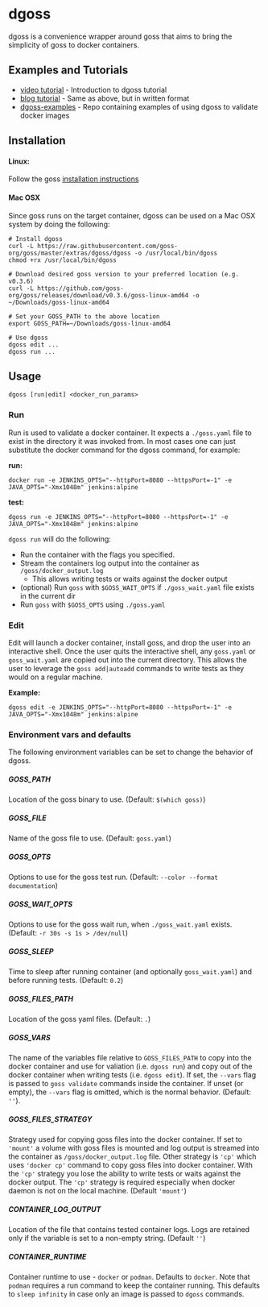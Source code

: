 # dgoss

dgoss is a convenience wrapper around goss that aims to bring the simplicity of goss to docker containers.

## Examples and Tutorials
* [video tutorial](https://youtu.be/PEHz5EnZ-FM) - Introduction to dgoss tutorial
* [blog tutorial](https://medium.com/@aelsabbahy/tutorial-how-to-test-your-docker-image-in-half-a-second-bbd13e06a4a9) - Same as above, but in written format
* [dgoss-examples](https://github.com/aelsabbahy/dgoss-examples) - Repo containing examples of using dgoss to validate docker images

## Installation
#### Linux:

Follow the goss [installation instructions](https://github.com/goss-org/goss#installation)

#### Mac OSX

Since goss runs on the target container, dgoss can be used on a Mac OSX system by doing the following:
```
# Install dgoss
curl -L https://raw.githubusercontent.com/goss-org/goss/master/extras/dgoss/dgoss -o /usr/local/bin/dgoss
chmod +rx /usr/local/bin/dgoss

# Download desired goss version to your preferred location (e.g. v0.3.6)
curl -L https://github.com/goss-org/goss/releases/download/v0.3.6/goss-linux-amd64 -o ~/Downloads/goss-linux-amd64

# Set your GOSS_PATH to the above location
export GOSS_PATH=~/Downloads/goss-linux-amd64

# Use dgoss
dgoss edit ...
dgoss run ...
```


## Usage

`dgoss [run|edit] <docker_run_params>`


### Run

Run is used to validate a docker container. It expects a `./goss.yaml` file to exist in the directory it was invoked from. In most cases one can just substitute the docker command for the dgoss command, for example:

**run:**

`docker run -e JENKINS_OPTS="--httpPort=8080 --httpsPort=-1" -e JAVA_OPTS="-Xmx1048m" jenkins:alpine`

**test:**

`dgoss run -e JENKINS_OPTS="--httpPort=8080 --httpsPort=-1" -e JAVA_OPTS="-Xmx1048m" jenkins:alpine`


`dgoss run` will do the following:
* Run the container with the flags you specified.
* Stream the containers log output into the container as `/goss/docker_output.log`
  * This allows writing tests or waits against the docker output
* (optional) Run `goss` with `$GOSS_WAIT_OPTS` if `./goss_wait.yaml` file exists in the current dir
* Run `goss` with `$GOSS_OPTS` using `./goss.yaml`


### Edit

Edit will launch a docker container, install goss, and drop the user into an interactive shell. Once the user quits the interactive shell, any `goss.yaml` or `goss_wait.yaml` are copied out into the current directory. This allows the user to leverage the `goss add|autoadd` commands to write tests as they would on a regular machine.

**Example:**

`dgoss edit -e JENKINS_OPTS="--httpPort=8080 --httpsPort=-1" -e JAVA_OPTS="-Xmx1048m" jenkins:alpine`

### Environment vars and defaults
The following environment variables can be set to change the behavior of dgoss.

##### GOSS_PATH
Location of the goss binary to use. (Default: `$(which goss)`)

#####  GOSS_FILE
Name of the goss file to use. (Default: `goss.yaml`)

##### GOSS_OPTS
Options to use for the goss test run. (Default: `--color --format documentation`)

##### GOSS_WAIT_OPTS
Options to use for the goss wait run, when `./goss_wait.yaml` exists. (Default: `-r 30s -s 1s > /dev/null`)

##### GOSS_SLEEP
Time to sleep after running container (and optionally `goss_wait.yaml`) and before running tests. (Default: `0.2`)

##### GOSS_FILES_PATH
Location of the goss yaml files. (Default: `.`)

##### GOSS_VARS
The name of the variables file relative to `GOSS_FILES_PATH` to copy into the
docker container and use for valiation (i.e. `dgoss run`) and copy out of the
docker container when writing tests (i.e. `dgoss edit`). If set, the
`--vars` flag is passed to `goss validate` commands inside the container.
If unset (or empty), the `--vars` flag is omitted, which is the normal behavior.
(Default: `''`).

##### GOSS_FILES_STRATEGY
Strategy used for copying goss files into the docker container. If set to `'mount'` a volume with goss files is mounted and log output is streamed into the container as `/goss/docker_output.log` file. Other strategy is `'cp'` which uses `'docker cp'` command to copy goss files into docker container. With the `'cp'` strategy you lose the ability to write tests or waits against the docker output. The `'cp'` strategy is required especially when docker daemon is not on the local machine. 
(Default `'mount'`)

##### CONTAINER_LOG_OUTPUT
Location of the file that contains tested container logs. Logs are retained only if the variable is set to a non-empty string. (Default `''`)

##### CONTAINER_RUNTIME
Container runtime to use - `docker` or `podman`. Defaults to `docker`. Note that `podman` requires a run command to keep the container running. This defaults to `sleep infinity` in case only an image is passed to `dgoss` commands.
